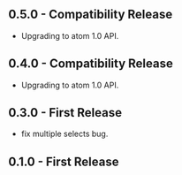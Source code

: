 ## 0.5.0 - Compatibility Release
* Upgrading to atom 1.0 API.

## 0.4.0 - Compatibility Release
* Upgrading to atom 1.0 API.

## 0.3.0 - First Release
* fix multiple selects bug.

## 0.1.0 - First Release
